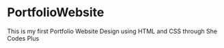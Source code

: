 # PortfolioWebsite
This is my first Portfolio Website Design using HTML and CSS through She Codes Plus
